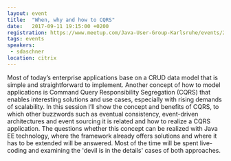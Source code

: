 ```yaml
---
layout: event
title:  "When, why and how to CQRS"
date:   2017-09-11 19:15:00 +0200
registration: https://www.meetup.com/Java-User-Group-Karlsruhe/events/242215004/
tags: events
speakers:
 - sdaschner
location: citrix
---
```


Most of today’s enterprise applications base on a CRUD data model that is simple and straightforward to implement. Another concept of how to model applications is Command Query Responsibility Segregation (CQRS) that enables interesting solutions and use cases, especially with rising demands of scalability. In this session I’ll show the concept and benefits of CQRS, to which other buzzwords such as eventual consistency, event-driven architectures and event sourcing it is related and how to realize a CQRS application. The questions whether this concept can be realized with Java EE technology, where the framework already offers solutions and where it has to be extended will be answered. Most of the time will be spent live-coding and examining the 'devil is in the details' cases of both approaches.